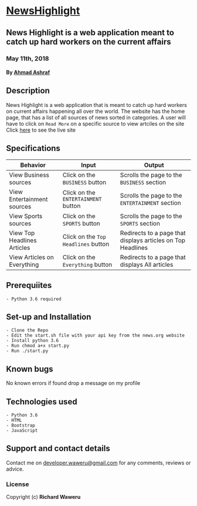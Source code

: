 # [NewsHighlight](https://our-news.herokuapp.com/)
## News Highlight is a web application meant to catch up hard workers on the current affairs
### May 11th, 2018
#### By **[Ahmad Ashraf](https://github.com/AhmadSAshraf)**

## Description
News Highlight is a web application that is meant to catch up hard workers on current affairs happening all over the world.
The website has the home page, that has a list of all sources of news sorted in categories.
A user will have to click on `Read More` on a specific source to view artciles on the site
Click [here](https://our-news.herokuapp.com/) to see the live site

## Specifications
| Behavior            | Input                         | Output                        | 
| ------------------- | ----------------------------- | ----------------------------- |
| View Business sources | Click on the `BUSINESS` button | Scrolls the page to the `BUSINESS` section |
| View Entertainment sources | Click on the `ENTERTAINMENT` button | Scrolls the page to the `ENTERTAINMENT` section |
| View Sports sources | Click on the `SPORTS` button | Scrolls the page to the `SPORTS` section |
| View Top Headlines Articles | Click on the `Top Headlines` button | Redirects to a page that displays articles on Top Headlines |
| View Articles on Everything | Click on the `Everything` button | Redirects to a page that displays All articles |

## Prerequiites
    - Python 3.6 required

## Set-up and Installation
    - Clone the Repo
    - Edit the start.sh file with your api key from the news.org website
    - Install python 3.6
    - Run chmod a+x start.py
    - Run ./start.py

## Known bugs
No known errors if found drop a message on my profile

## Technologies used
    - Python 3.6
    - HTML
    - Bootstrap
    - JavaScript

## Support and contact details
Contact me on developer.waweru@gmail.com for any comments, reviews or advice.

### License
Copyright (c) **Richard Waweru**
